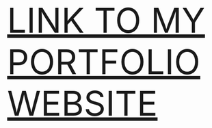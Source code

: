 <a href="https://merciful.netlify.app/" style="font-size: 80px"> LINK TO MY PORTFOLIO WEBSITE </a>

